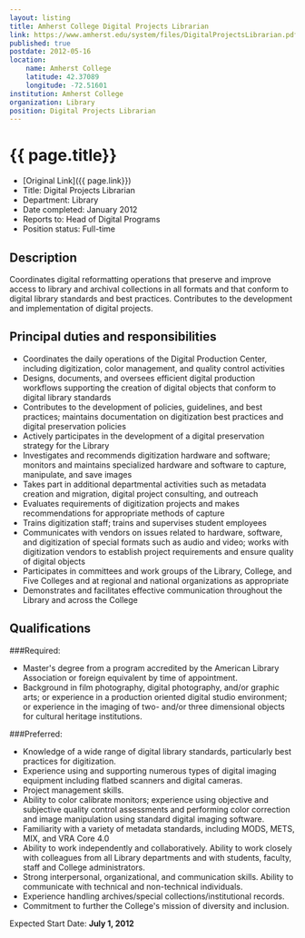 ```yaml
---
layout: listing
title: Amherst College Digital Projects Librarian
link: https://www.amherst.edu/system/files/DigitalProjectsLibrarian.pdf
published: true
postdate: 2012-05-16
location:
	name: Amherst College
	latitude: 42.37089
	longitude: -72.51601
institution: Amherst College
organization: Library
position: Digital Projects Librarian
---
```



# {{ page.title}}

* [Original Link]({{ page.link}})
* Title: Digital Projects Librarian
* Department: Library
* Date completed: January 2012
* Reports to: Head of Digital Programs
* Position status: Full-time

## Description
Coordinates digital reformatting operations that preserve and improve access to library and 
archival collections in all formats and that conform to digital library standards and best practices. Contributes to the development and implementation of digital projects.

## Principal duties and responsibilities
* Coordinates the daily operations of the Digital Production Center, including digitization, color 
management, and quality control activities
* Designs, documents, and oversees efficient digital production workflows supporting the creation 
of digital objects that conform to digital library standards
* Contributes to the development of policies, guidelines, and best practices; maintains 
documentation on digitization best practices and digital preservation policies
* Actively participates in the development of a digital preservation strategy for the Library
* Investigates and recommends digitization hardware and software; monitors and maintains 
specialized hardware and software to capture, manipulate, and save images
* Takes part in additional departmental activities such as metadata creation and migration, digital 
project consulting, and outreach 
* Evaluates requirements of digitization projects and makes recommendations for appropriate 
methods of capture
* Trains digitization staff; trains and supervises student employees
* Communicates with vendors on issues related to hardware, software, and digitization of special 
formats such as audio and video; works with digitization vendors to establish project requirements 
and ensure quality of digital objects
* Participates in committees and work groups of the Library, College, and Five Colleges and at 
regional and national organizations as appropriate
* Demonstrates and facilitates effective communication throughout the Library and across the 
College

## Qualifications

###Required:
* Master's degree from a program accredited by the American Library Association or foreign 
equivalent by time of appointment.
* Background in film photography, digital photography, and/or graphic arts; or experience in a 
production oriented digital studio environment; or experience in the imaging of two- and/or three dimensional objects for cultural heritage institutions.

###Preferred:
* Knowledge of a wide range of digital library standards, particularly best practices for digitization.
* Experience using and supporting numerous types of digital imaging equipment including flatbed 
scanners and digital cameras.
* Project management skills.
* Ability to color calibrate monitors; experience using objective and subjective quality control 
assessments and performing color correction and image manipulation using standard digital 
imaging software.
* Familiarity with a variety of metadata standards, including MODS, METS, MIX, and VRA Core 4.0
* Ability to work independently and collaboratively. Ability to work closely with colleagues from all 
Library departments and with students, faculty, staff and College administrators.
* Strong interpersonal, organizational, and communication skills. Ability to communicate with 
technical and non-technical individuals.
* Experience handling archives/special collections/institutional records.
* Commitment to further the College's mission of diversity and inclusion.

Expected Start Date: **July 1, 2012**